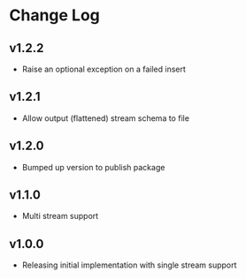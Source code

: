 # Change Log

## v1.2.2

* Raise an optional exception on a failed insert

## v1.2.1

* Allow output (flattened) stream schema to file

## v1.2.0

* Bumped up version to publish package

## v1.1.0

* Multi stream support

## v1.0.0

* Releasing initial implementation with single stream support